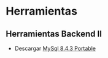 # Herramientas

## Herramientas Backend II
- Descargar 
[MySql 8.4.3 Portable](https://drive.google.com/file/d/1i2tdEAtK3hiAFQ959QxEcwftGY9tPyNq/view?usp=sharing)
